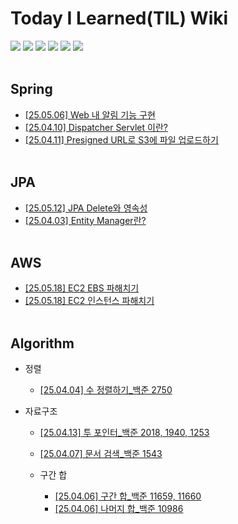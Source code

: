 # Today I Learned(TIL) Wiki
<img src="https://img.shields.io/badge/GitHub-100000?style=for-the-badge&logo=github&logoColor=white" /> <img src="https://img.shields.io/badge/Java-ED8B00?style=for-the-badge&logo=openjdk&logoColor=white" /> <img src="https://img.shields.io/badge/Spring-6DB33F?style=for-the-badge&logo=spring&logoColor=white"/> <img src="https://img.shields.io/badge/docker-%230db7ed.svg?style=for-the-badge&logo=docker&logoColor=white" /> <img src="https://img.shields.io/badge/Amazon_AWS-FF9900?style=for-the-badge&logo=amazonaws&logoColor=white" /> <img src ="https://img.shields.io/badge/Postman-FF6C37?style=for-the-badge&logo=postman&logoColor=white" />
<br></br>


## Spring
- [[25.05.06] Web 내 알림 기능 구현](https://github.com/rlagnlfo1004/TIL/blob/main/Spring/%EC%95%8C%EB%A6%BC%EA%B8%B0%EB%8A%A5%20%EA%B5%AC%ED%98%84.md)
- [[25.04.10] Dispatcher Servlet 이란?](https://github.com/rlagnlfo1004/TIL/blob/main/Spring/Dispatcher%20Servlet%20%EC%9D%B4%EB%9E%80%3F.md)
- [[25.04.11] Presigned URL로 S3에 파일 업로드하기](https://github.com/rlagnlfo1004/TIL/blob/main/Spring/Presigned%20URL%EB%A1%9C%20S3%EC%97%90%20%ED%8C%8C%EC%9D%BC%20%EC%97%85%EB%A1%9C%EB%93%9C%ED%95%98%EA%B8%B0.md)
<br></br>

## JPA
- [[25.05.12] JPA Delete와 영속성](https://github.com/rlagnlfo1004/TIL/blob/main/JPA/JPA%20Delete%EC%99%80%20%EC%98%81%EC%86%8D%EC%84%B1.md)
- [[25.04.03] Entity Manager란?](https://github.com/rlagnlfo1004/TIL/blob/main/JPA/EntityManger%EB%9E%80%3F.md)
<br></br>

## AWS
- [[25.05.18] EC2 EBS 파해치기](https://github.com/rlagnlfo1004/TIL/blob/main/AWS/EC2%20EBS%20%ED%8C%8C%ED%95%B4%EC%B9%98%EA%B8%B0.md)
- [[25.05.18] EC2 인스턴스 파해치기](https://github.com/rlagnlfo1004/TIL/blob/main/AWS/EC2%20%EC%9D%B8%EC%8A%A4%ED%84%B4%EC%8A%A4%20%ED%8C%8C%ED%95%B4%EC%B9%98%EA%B8%B0.md)
<br></br>

## Algorithm
- 정렬
  - [[25.04.04] 수 정렬하기_백준 2750](https://github.com/rlagnlfo1004/TIL/blob/main/Algorithm/%EC%A0%95%EB%A0%AC/%EC%88%98%20%EC%A0%95%EB%A0%AC%ED%95%98%EA%B8%B0_%EB%B0%B1%EC%A4%80%202750.md)
  

- 자료구조
  - [[25.04.13] 투 포인터_백준 2018, 1940, 1253](https://github.com/rlagnlfo1004/TIL/blob/main/Algorithm/%EC%9E%90%EB%A3%8C%EA%B5%AC%EC%A1%B0/%ED%88%AC%20%ED%8F%AC%EC%9D%B8%ED%84%B0_%EB%B0%B1%EC%A4%80%202018%2C%201940%2C%201253.md)
  - [[25.04.07] 문서 검색_백준 1543](https://github.com/rlagnlfo1004/TIL/blob/main/Algorithm/%EC%9E%90%EB%A3%8C%EA%B5%AC%EC%A1%B0/%EB%AC%B8%EC%84%9C%20%EA%B2%80%EC%83%89_%EB%B0%B1%EC%A4%80%201543.md)
  
  - 구간 합
    - [[25.04.06] 구간 합_백준 11659, 11660](https://github.com/rlagnlfo1004/TIL/blob/main/Algorithm/%EC%9E%90%EB%A3%8C%EA%B5%AC%EC%A1%B0/%EA%B5%AC%EA%B0%84%20%ED%95%A9/%EA%B5%AC%EA%B0%84%20%ED%95%A9_%EB%B0%B1%EC%A4%80%2011659%2C%2011660.md)
    - [[25.04.06] 나머지 합_백준 10986](https://github.com/rlagnlfo1004/TIL/blob/main/Algorithm/%EC%9E%90%EB%A3%8C%EA%B5%AC%EC%A1%B0/%EA%B5%AC%EA%B0%84%20%ED%95%A9/%EB%82%98%EB%A8%B8%EC%A7%80%20%ED%95%A9_%EB%B0%B1%EC%A4%80%2010986.md)